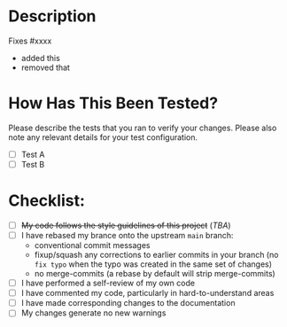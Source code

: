 # Description

<!--
    Please include a summary of the change and which issue is fixed.
    Please also include relevant motivation and context.
    List any dependencies that are required for this change.
-->

Fixes #xxxx

- added this
- removed that

# How Has This Been Tested?

Please describe the tests that you ran to verify your changes. Please also note any relevant details for your test configuration.

- [ ] Test A
- [ ] Test B

# Checklist:

- [ ] <del>My code follows the style guidelines of this project</del> (_TBA_)
- [ ] I have rebased my brance onto the upstream `main` branch:
  - conventional commit messages
  - fixup/squash any corrections to earlier commits in your branch (no `fix typo` when the typo was created in the same set of changes)
  - no merge-commits (a rebase by default will strip merge-commits)
- [ ] I have performed a self-review of my own code
- [ ] I have commented my code, particularly in hard-to-understand areas
- [ ] I have made corresponding changes to the documentation
- [ ] My changes generate no new warnings
